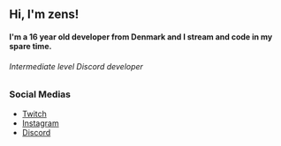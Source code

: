 ## Hi, I'm zens!
#### I'm a 16 year old developer from Denmark and I stream and code in my spare time.
###### Intermediate level Discord developer
### Social Medias
- [Twitch](https://www.twitch.tv/zensddk)
- [Instagram](https://www.instagram.com/zensddk/)
- [Discord](https://discord.gg/7WJMzzg8Ee/)


<p href="zensware" align="center">
    <img alt="" src=https://lanyard.cnrad.dev/api/1017306008424566845/>
</p>

